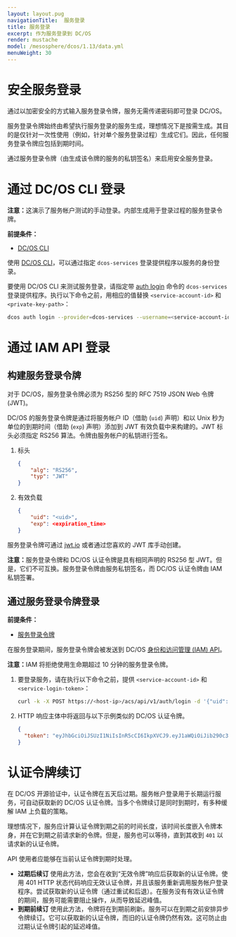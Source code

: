 ```yaml
---
layout: layout.pug
navigationTitle:  服务登录
title: 服务登录
excerpt: 作为服务登录到 DC/OS
render: mustache
model: /mesosphere/dcos/1.13/data.yml
menuWeight: 30
---
```


<!-- The source repository for this topic is https://github.com/dcos/dcos-docs-site -->

# 安全服务登录

通过以加密安全的方式输入服务登录令牌，服务无需传递密码即可登录 DC/OS。

服务登录令牌始终由希望执行服务登录的服务生成，理想情况下是按需生成。其目的是仅针对一次性使用（例如，针对单个服务登录过程）生成它们。因此，任何服务登录令牌应包括到期时间。

通过服务登录令牌（由生成该令牌的服务的私钥签名）来启用安全服务登录。

# 通过 DC/OS CLI 登录 

<p class="message--note"><strong>注意：</strong>这演示了服务帐户测试的手动登录。内部生成用于登录过程的服务登录令牌。</p>

**前提条件：**
- [DC/OS CLI](/mesosphere/dcos/cn/1.13/cli/)

使用 [DC/OS CLI](/mesosphere/dcos/cn/1.13/cli/)，可以通过指定 `dcos-services` 登录提供程序以服务的身份登录。

要使用 DC/OS CLI 来测试服务登录，请指定带 [auth login](/mesosphere/dcos/cn/1.13/cli/command-reference/dcos-auth/dcos-auth-login/) 命令的 `dcos-services` 登录提供程序。执行以下命令之前，用相应的值替换 `<service-account-id>` 和 `<private-key-path>`：

```bash
dcos auth login --provider=dcos-services --username=<service-account-id> --private-key=<private-key-path>
```

# 通过 IAM API 登录

## 构建服务登录令牌

对于 DC/OS，服务登录令牌必须为 RS256 型的 RFC 7519 JSON Web 令牌 (JWT)。

DC/OS 的服务登录令牌是通过将服务帐户 ID（借助 (`uid`) 声明）和以 Unix 秒为单位的到期时间（借助 (`exp`) 声明）添加到 JWT 有效负载中来构建的。JWT 标头必须指定 RS256 算法。令牌由服务帐户的私钥进行签名。

1. 标头
    ```json
    {
        "alg": "RS256",
        "typ": "JWT"
    }
    ```

1. 有效负载
    ```json
    {
        "uid": "<uid>",
        "exp": <expiration_time>
    }
    ```

服务登录令牌可通过 [jwt.io](https://jwt.io) 或者通过您喜欢的 JWT 库手动创建。

<p class="message--note"><strong>注意：</strong>服务登录令牌和 DC/OS 认证令牌是具有相同声明的 RS256 型 JWT。但是，它们不可互换。服务登录令牌由服务私钥签名，而 DC/OS 认证令牌由 IAM 私钥签署。</p>

## 通过服务登录令牌登录

**前提条件：**
- [服务登录令牌](/mesosphere/dcos/cn/1.13/security/oss/authentication/authentication-token/service-login/#generate-a-service-login-token)

在服务登录期间，服务登录令牌会被发送到 DC/OS [身份和访问管理 (IAM) API](/mesosphere/dcos/cn/1.13/security/oss/iam-api/)。

<p class="message--note"><strong>注意：</strong>IAM 将拒绝使用生命期超过 10 分钟的服务登录令牌。</p>


1. 要登录服务，请在执行以下命令之前，提供 `<service-account-id>` 和 `<service-login-token>`：

    ```bash
    curl -k -X POST https://<host-ip>/acs/api/v1/auth/login -d '{"uid": "<service-account-id>", "token": "<service-login-token>"}' -H 'Content-Type: application/json'
    ```

1. HTTP 响应主体中将返回与以下示例类似的 DC/OS 认证令牌。

    ```json
    {
      "token": "eyJhbGciOiJSUzI1NiIsInR5cCI6IkpXVCJ9.eyJ1aWQiOiJib290c3RyYXB1c2VyIiwiZXhwIjoxNDgyNjE1NDU2fQ.j3_31keWvK15shfh_BII7w_10MgAj4ay700Rub5cfNHyIBrWOXbedxdKYZN6ILW9vLt3t5uCAExOOFWJkYcsI0sVFcM1HSV6oIBvJ6UHAmS9XPqfZoGh0PIqXjE0kg0h0V5jjaeX15hk-LQkp7HXSJ-V7d2dXdF6HZy3GgwFmg0Ayhbz3tf9OWMsXgvy_ikqZEKbmPpYO41VaBXCwWPmnP0PryTtwaNHvCJo90ra85vV85C02NEdRHB7sqe4lKH_rnpz980UCmXdJrpO4eTEV7FsWGlFBuF5GAy7_kbAfi_1vY6b3ufSuwiuOKKunMpas9_NfDe7UysfPVHlAxJJgg"
    }
    ```

# 认证令牌续订

在 DC/OS 开源验证中，认证令牌在五天后过期。服务帐户登录用于长期运行服务，可自动获取新的 DC/OS 认证令牌。当多个令牌续订是同时到期时，有多种缓解 IAM 上负载的策略。

理想情况下，服务应计算认证令牌到期之前的时间长度，该时间长度嵌入令牌本身，并在它到期之前请求新的令牌。但是，服务也可以等待，直到其收到 `401` 以请求新的认证令牌。

API 使用者应能够在当前认证令牌到期时处理。

* **过期后续订** 使用此方法，您会在收到“无效令牌”响应后获取新的认证令牌。使用 401 HTTP 状态代码响应无效认证令牌，并且该服务重新调用服务帐户登录程序。尝试获取新的认证令牌（通过重试和后退）。在服务没有有效认证令牌的期间，服务可能需要阻止操作，从而导致延迟峰值。
* **到期前续订** 使用此方法，令牌将在到期前刷新。服务可以在到期之前安排异步令牌续订。它可以获取新的认证令牌，而旧的认证令牌仍然有效。这可防止由过期认证令牌引起的延迟峰值。
